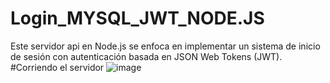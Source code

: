 # Login_MYSQL_JWT_NODE.JS
Este servidor api  en  Node.js se enfoca en implementar un sistema de inicio de sesión con autenticación basada en JSON Web Tokens (JWT).
#Corriendo el servidor
![image](https://github.com/Drest12/Login_MYSQL_JWT_NODE.JS/assets/107701223/20cd67e3-3f24-42a7-bf32-2286aa0b04b9)


